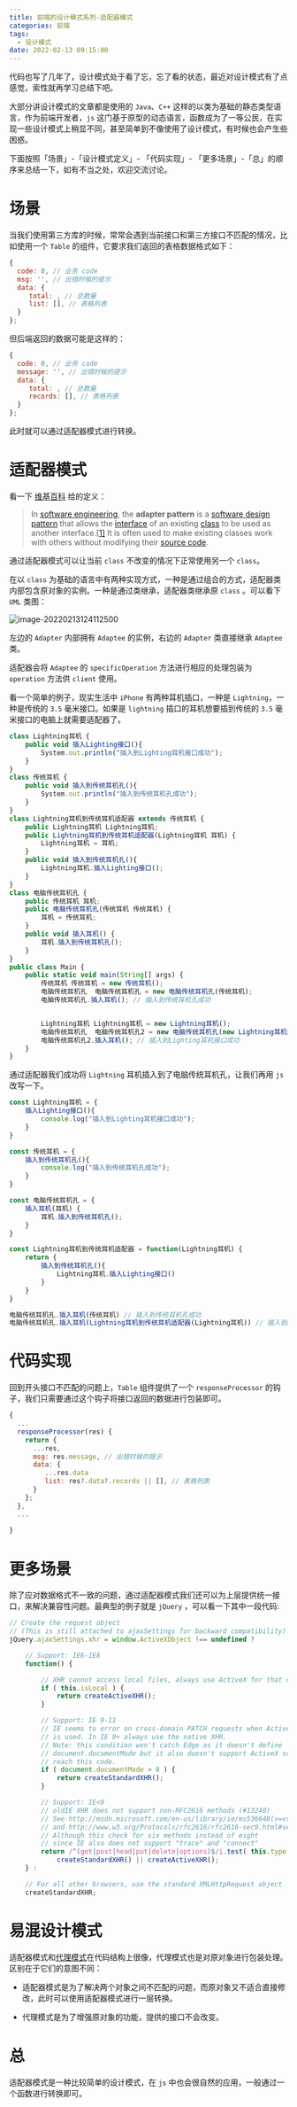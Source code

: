 ```yaml
---
title: 前端的设计模式系列-适配器模式
categories: 前端
tags:
  - 设计模式
date: 2022-02-13 09:15:00
---
```


代码也写了几年了，设计模式处于看了忘，忘了看的状态，最近对设计模式有了点感觉，索性就再学习总结下吧。

大部分讲设计模式的文章都是使用的 `Java`、`C++` 这样的以类为基础的静态类型语言，作为前端开发者，`js` 这门基于原型的动态语言，函数成为了一等公民，在实现一些设计模式上稍显不同，甚至简单到不像使用了设计模式，有时候也会产生些困惑。

下面按照「场景」-「设计模式定义」- 「代码实现」- 「更多场景」-「总」的顺序来总结一下，如有不当之处，欢迎交流讨论。

# 场景

当我们使用第三方库的时候，常常会遇到当前接口和第三方接口不匹配的情况，比如使用一个 `Table` 的组件，它要求我们返回的表格数据格式如下：

```js
{
  code: 0, // 业务 code
  msg: '', // 出错时候的提示
  data: {
     total: , // 总数量
     list: [], // 表格列表
  }
};
```

但后端返回的数据可能是这样的：

```js
{
  code: 0, // 业务 code
  message: '', // 出错时候的提示
  data: {
     total: , // 总数量
     records: [], // 表格列表
  }
};
```

此时就可以通过适配器模式进行转换。

# 适配器模式

看一下 [维基百科]() 给的定义：

> In [software engineering](https://en.wikipedia.org/wiki/Software_engineering), the **adapter pattern** is a [software design pattern](https://en.wikipedia.org/wiki/Software_design_pattern) that allows the [interface](https://en.wikipedia.org/wiki/Interface_(computer_science)) of an existing [class](https://en.wikipedia.org/wiki/Class_(computer_science)) to be used as another interface.[[1\]](https://en.wikipedia.org/wiki/Adapter_pattern#cite_note-HeadFirst-1) It is often used to make existing classes work with others without modifying their [source code](https://en.wikipedia.org/wiki/Source_code).

通过适配器模式可以让当前 `class` 不改变的情况下正常使用另一个 `class`。

在以 `class` 为基础的语言中有两种实现方式，一种是通过组合的方式，适配器类内部包含原对象的实例。一种是通过类继承，适配器类继承原 `class` 。可以看下 `UML` 类图：

![image-20220213124112500](https://windliangblog.oss-cn-beijing.aliyuncs.com/windliangblog.oss-cn-beijing.aliyuncs.comimage-20220213124112500.png)

左边的 `Adapter` 内部拥有 `Adaptee` 的实例，右边的 `Adapter` 类直接继承 `Adaptee` 类。

适配器会将 `Adaptee` 的 `specificOperation` 方法进行相应的处理包装为 `operation` 方法供 `client` 使用。

看一个简单的例子，现实生活中 `iPhone` 有两种耳机插口，一种是 `Lightning`，一种是传统的 `3.5` 毫米接口。如果是 `lightning` 插口的耳机想要插到传统的 `3.5` 毫米接口的电脑上就需要适配器了。

```js
class Lightning耳机 {
	public void 插入Lighting接口(){
		System.out.println("插入到Lighting耳机接口成功");
	}
}
class 传统耳机 {
	public void 插入到传统耳机孔(){
		System.out.println("插入到传统耳机孔成功");
	}
}
class Lightning耳机到传统耳机适配器 extends 传统耳机 {
	public Lightning耳机 Lightning耳机;
	public Lightning耳机到传统耳机适配器(Lightning耳机 耳机) {
		Lightning耳机 = 耳机;
	}
	public void 插入到传统耳机孔(){
		Lightning耳机.插入Lighting接口();
	}
}
class 电脑传统耳机孔 {
	public 传统耳机 耳机;
	public 电脑传统耳机孔(传统耳机 传统耳机) {
		耳机 = 传统耳机;
	}
	public void 插入耳机() {
		耳机.插入到传统耳机孔();
	}
}
public class Main {
	public static void main(String[] args) {
		传统耳机 传统耳机 = new 传统耳机();
		电脑传统耳机孔  电脑传统耳机孔 = new 电脑传统耳机孔(传统耳机);
		电脑传统耳机孔.插入耳机(); // 插入到传统耳机孔成功


		Lightning耳机 Lightning耳机 = new Lightning耳机();
		电脑传统耳机孔  电脑传统耳机孔2 = new 电脑传统耳机孔(new Lightning耳机到传统耳机适配器(Lightning耳机)); 
		电脑传统耳机孔2.插入耳机(); // 插入到Lighting耳机接口成功
	}
}
```

通过适配器我们成功将 `Lightning` 耳机插入到了电脑传统耳机孔，让我们再用 `js` 改写一下。

```js
const Lightning耳机 = {
    插入Lighting接口(){
		console.log("插入到Lighting耳机接口成功");
	}
}

const 传统耳机 = {
    插入到传统耳机孔(){
		console.log("插入到传统耳机孔成功");
	}
}

const 电脑传统耳机孔 = {
    插入耳机(耳机) {
        耳机.插入到传统耳机孔();
    }
}

const Lightning耳机到传统耳机适配器 = function(Lightning耳机) {
    return {
        插入到传统耳机孔(){
            Lightning耳机.插入Lighting接口()
        }
    }
}

电脑传统耳机孔.插入耳机(传统耳机) // 插入到传统耳机孔成功
电脑传统耳机孔.插入耳机(Lightning耳机到传统耳机适配器(Lightning耳机)) // 插入到Lighting耳机接口成功
```

# 代码实现

回到开头接口不匹配的问题上，`Table` 组件提供了一个 `responseProcessor` 的钩子，我们只需要通过这个钩子将接口返回的数据进行包装即可。

```js
{
  ...
  responseProcessor(res) {
    return {
      ...res,
      msg: res.message, // 出错时候的提示
      data: {
         ...res.data
         list: res?.data?.records || [], // 表格列表
      }
    };
  },
  ...
  
}
```

# 更多场景

除了应对数据格式不一致的问题，通过适配器模式我们还可以为上层提供统一接口，来解决兼容性问题。最典型的例子就是 `jQuery` ，可以看一下其中一段代码:

```js
// Create the request object
// (This is still attached to ajaxSettings for backward compatibility)
jQuery.ajaxSettings.xhr = window.ActiveXObject !== undefined ?

	// Support: IE6-IE8
	function() {

		// XHR cannot access local files, always use ActiveX for that case
		if ( this.isLocal ) {
			return createActiveXHR();
		}

		// Support: IE 9-11
		// IE seems to error on cross-domain PATCH requests when ActiveX XHR
		// is used. In IE 9+ always use the native XHR.
		// Note: this condition won't catch Edge as it doesn't define
		// document.documentMode but it also doesn't support ActiveX so it won't
		// reach this code.
		if ( document.documentMode > 8 ) {
			return createStandardXHR();
		}

		// Support: IE<9
		// oldIE XHR does not support non-RFC2616 methods (#13240)
		// See http://msdn.microsoft.com/en-us/library/ie/ms536648(v=vs.85).aspx
		// and http://www.w3.org/Protocols/rfc2616/rfc2616-sec9.html#sec9
		// Although this check for six methods instead of eight
		// since IE also does not support "trace" and "connect"
		return /^(get|post|head|put|delete|options)$/i.test( this.type ) &&
			createStandardXHR() || createActiveXHR();
	} :

	// For all other browsers, use the standard XMLHttpRequest object
	createStandardXHR;
```

# 易混设计模式

适配器模式和[代理模式](https://pattern.windliang.wang/posts/%E5%89%8D%E7%AB%AF%E7%9A%84%E8%AE%BE%E8%AE%A1%E6%A8%A1%E5%BC%8F%E7%B3%BB%E5%88%97-%E4%BB%A3%E7%90%86%E6%A8%A1%E5%BC%8F.html)在代码结构上很像，代理模式也是对原对象进行包装处理。区别在于它们的意图不同：

* 适配器模式是为了解决两个对象之间不匹配的问题，而原对象又不适合直接修改，此时可以使用适配器模式进行一层转换。

* 代理模式是为了增强原对象的功能，提供的接口不会改变。

# 总

适配器模式是一种比较简单的设计模式，在 `js` 中也会很自然的应用，一般通过一个函数进行转换即可。
